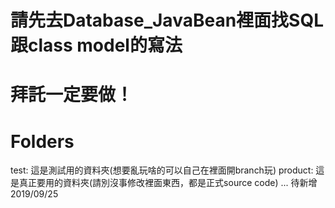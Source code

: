# 請先去Database_JavaBean裡面找SQL跟class model的寫法
# 拜託一定要做！

# Folders
test: 這是測試用的資料夾(想要亂玩啥的可以自己在裡面開branch玩)
product: 這是真正要用的資料夾(請別沒事修改裡面東西，都是正式source code)
...
待新增
2019/09/25
